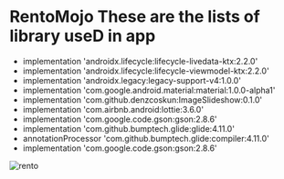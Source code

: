 # RentoMojo These are the lists of library useD in app

<ul>
  <li>  implementation 'androidx.lifecycle:lifecycle-livedata-ktx:2.2.0'</li>
    <li>   implementation 'androidx.lifecycle:lifecycle-viewmodel-ktx:2.2.0'</li>
    <li>    implementation 'androidx.legacy:legacy-support-v4:1.0.0'</li>
    <li>implementation 'com.google.android.material:material:1.0.0-alpha1'</li>
    <li>  implementation 'com.github.denzcoskun:ImageSlideshow:0.1.0'</li>
    <li> implementation 'com.airbnb.android:lottie:3.6.0'</li>
    <li>  implementation 'com.google.code.gson:gson:2.8.6'</li>
    <li>implementation 'com.github.bumptech.glide:glide:4.11.0'</li>
    <li>annotationProcessor 'com.github.bumptech.glide:compiler:4.11.0'</li>
    <li>implementation 'com.google.code.gson:gson:2.8.6'</li>

</ul>




![rento](https://user-images.githubusercontent.com/55504024/118105473-0ca0e900-b3fa-11eb-9401-996619fca5bf.gif)
